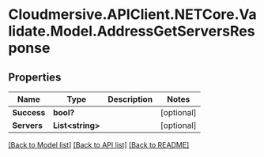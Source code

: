 # Cloudmersive.APIClient.NETCore.Validate.Model.AddressGetServersResponse
## Properties

Name | Type | Description | Notes
------------ | ------------- | ------------- | -------------
**Success** | **bool?** |  | [optional] 
**Servers** | **List&lt;string&gt;** |  | [optional] 

[[Back to Model list]](../README.md#documentation-for-models) [[Back to API list]](../README.md#documentation-for-api-endpoints) [[Back to README]](../README.md)

